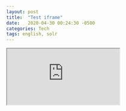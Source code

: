 ```yaml
---
layout: post
title:  "Test iframe"
date:   2020-04-30 00:24:30 -0500
categories: Tech
tags: english, solr
---
```

<iframe src="https://hlesite.wordpress.com/2016/08/07/modify-spark-jobs-dependencies-folder/">
</iframe>
